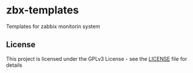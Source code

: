 # zbx-templates
Templates for zabbix monitorin system


## License

This project is licensed under the GPLv3 License - see the [LICENSE](LICENSE) file for details
